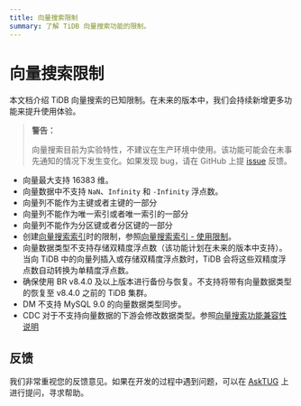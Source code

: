 ```yaml
---
title: 向量搜索限制
summary: 了解 TiDB 向量搜索功能的限制。
---
```


# 向量搜索限制

本文档介绍 TiDB 向量搜索的已知限制。在未来的版本中，我们会持续新增更多功能来提升使用体验。

> **警告：**
>
> 向量搜索目前为实验特性，不建议在生产环境中使用。该功能可能会在未事先通知的情况下发生变化。如果发现 bug，请在 GitHub 上提 [issue](https://github.com/pingcap/tidb/issues) 反馈。

- 向量最大支持 16383 维。
- 向量数据中不支持 `NaN`、`Infinity` 和 `-Infinity` 浮点数。
- 向量列不能作为主键或者主键的一部分
- 向量列不能作为唯一索引或者唯一索引的一部分
- 向量列不能作为分区键或者分区键的一部分
- 创建[向量搜索索引](/vector-search-index.md)时的限制，参照[向量搜索索引 - 使用限制](/vector-search-index.md#使用限制)。
- 向量数据类型不支持存储双精度浮点数（该功能计划在未来的版本中支持）。当向 TiDB 中的向量列插入或存储双精度浮点数时，TiDB 会将这些双精度浮点数自动转换为单精度浮点数。
- 确保使用 BR v8.4.0 及以上版本进行备份与恢复。不支持将带有向量数据类型的恢复至 v8.4.0 之前的 TiDB 集群。
- DM 不支持 MySQL 9.0 的向量数据类型同步。
- CDC 对于不支持向量数据的下游会修改数据类型。参照[向量搜索功能兼容性说明](/ticdc/ticdc-compatibility.md#向量搜索功能兼容性说明实验特性)

## 反馈

我们非常重视您的反馈意见。如果在开发的过程中遇到问题，可以在 [AskTUG](https://asktug.com/?utm_source=docs-cn-dev-guide) 上进行提问，寻求帮助。

